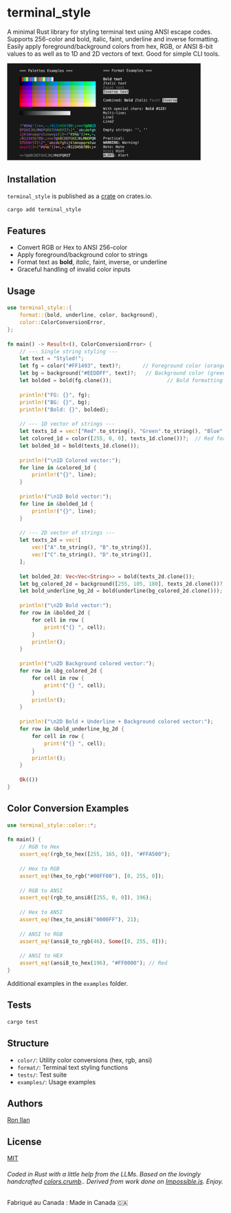 # terminal_style

A minimal Rust library for styling terminal text using ANSI escape codes. Supports 256-color and bold, italic, faint, underline and inverse formatting. Easily apply foreground/background colors from hex, RGB, or ANSI 8-bit values to as well as to 1D and 2D vectors of text. Good for simple CLI tools.

<img src="./media/social.png" width="450"> 

## Installation

`terminal_style` is published as a [crate](https://crates.io/crates/terminal_style) on crates.io.

```bash
cargo add terminal_style
```

## Features

- Convert RGB or Hex to ANSI 256-color
- Apply foreground/background color to strings
- Format text as **bold**, *italic*, faint, inverse, or underline
- Graceful handling of invalid color inputs

## Usage

```rust
use terminal_style::{
    format::{bold, underline, color, background},
    color::ColorConversionError,
};

fn main() -> Result<(), ColorConversionError> {
    // --- Single string styling ---
    let text = "Styled!";
    let fg = color("#FF1493", text)?;       // Foreground color (orange)
    let bg = background("#EEDDFF", text)?;   // Background color (green)
    let bolded = bold(fg.clone());                  // Bold formatting

    println!("FG: {}", fg);
    println!("BG: {}", bg);
    println!("Bold: {}", bolded);

    // --- 1D vector of strings ---
    let texts_1d = vec!["Red".to_string(), "Green".to_string(), "Blue".to_string()];
    let colored_1d = color([255, 0, 0], texts_1d.clone())?;  // Red foreground
    let bolded_1d = bold(texts_1d.clone());

    println!("\n1D Colored vector:");
    for line in &colored_1d {
        println!("{}", line);
    }

    println!("\n1D Bold vector:");
    for line in &bolded_1d {
        println!("{}", line);
    }

    // --- 2D vector of strings ---
    let texts_2d = vec![
        vec!["A".to_string(), "B".to_string()],
        vec!["C".to_string(), "D".to_string()],
    ];

    let bolded_2d: Vec<Vec<String>> = bold(texts_2d.clone());
    let bg_colored_2d = background([255, 105, 180], texts_2d.clone())?; // Green background
    let bold_underline_bg_2d = bold(underline(bg_colored_2d.clone()));

    println!("\n2D Bold vector:");
    for row in &bolded_2d {
        for cell in row {
            print!("{} ", cell);
        }
        println!();
    }

    println!("\n2D Background colored vector:");
    for row in &bg_colored_2d {
        for cell in row {
            print!("{} ", cell);
        }
        println!();
    }

    println!("\n2D Bold + Underline + Background colored vector:");
    for row in &bold_underline_bg_2d {
        for cell in row {
            print!("{} ", cell);
        }
        println!();
    }

    Ok(())
}
```

## Color Conversion Examples

```rust
use terminal_style::color::*;

fn main() {
    // RGB to Hex
    assert_eq!(rgb_to_hex([255, 165, 0]), "#FFA500");

    // Hex to RGB
    assert_eq!(hex_to_rgb("#00FF00"), [0, 255, 0]);

    // RGB to ANSI
    assert_eq!(rgb_to_ansi8([255, 0, 0]), 196);

    // Hex to ANSI
    assert_eq!(hex_to_ansi8("0000FF"), 21);

    // ANSI to RGB
    assert_eq!(ansi8_to_rgb(46), Some([0, 255, 0]));

    // ANSI to HEX
    assert_eq!(ansi8_to_hex(196), "#FF0000"); // Red
}
```

Additional examples in the `examples` folder.

## Tests

```bash
cargo test
```

## Structure

- `color/`: Utility color conversions (hex, rgb, ansi)
- `format/`: Terminal text styling functions
- `tests/`: Test suite
- `examples/`: Usage examples

## Authors

[Ron Ilan](https://www.ronilan.com)

## License
[MIT](https://en.wikipedia.org/wiki/MIT_License)

###### Coded in Rust with a little help from the LLMs. Based on the lovingly handcrafted [colors.crumb](https://github.com/ronilan/colors.crumb).. Derived from work done on [Impossible.js](https://github.com/ronilan/that-is-impossible). Enjoy.

Fabriqué au Canada : Made in Canada 🇨🇦
